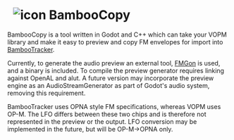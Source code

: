 #   ![icon](https://user-images.githubusercontent.com/1023003/68907111-347f9580-070c-11ea-8305-f81aa5abe73d.png) BambooCopy
BambooCopy is a tool written in Godot and C++ which can take your VOPM library and make it easy to preview and copy FM envelopes for import into [BambooTracker](https://github.com/rerrahkr/BambooTracker).  

Currently, to generate the audio preview an external tool, [FMGon](https://github.com/nobuyukinyuu/fmgon/) is used, and a binary is included.  To compile the preview generator requires linking against OpenAL and alut. A future version may incorporate the preview engine as an AudioStreamGenerator as part of Godot's audio system, removing this requirement.

BambooTracker uses OPNA style FM specifications, whereas VOPM uses OP-M.  The LFO differs between these two chips and is therefore not represented in the preview or the output.  LFO conversion may be implemented in the future, but will be OP-M->OPNA only.
